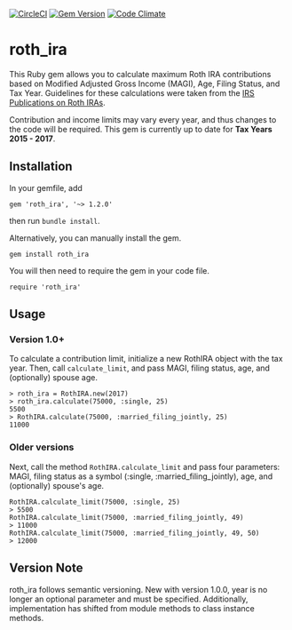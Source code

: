 [![CircleCI](https://circleci.com/gh/randallreedjr/roth_ira.svg?style=shield)](https://circleci.com/gh/randallreedjr/roth_ira)
[![Gem Version](https://badge.fury.io/rb/roth_ira.svg)](https://badge.fury.io/rb/roth_ira)
[![Code Climate](https://codeclimate.com/github/randallreedjr/roth_ira/badges/gpa.svg)](https://codeclimate.com/github/randallreedjr/roth_ira)

# roth_ira

This Ruby gem allows you to calculate maximum Roth IRA contributions based on Modified Adjusted Gross Income (MAGI), Age, Filing Status, and Tax Year. Guidelines for these calculations were taken from the [IRS Publications on Roth IRAs](https://www.irs.gov/retirement-plans/roth-iras).

Contribution and income limits may vary every year, and thus changes to the code will be required. This gem is currently up to date for __Tax Years 2015 - 2017__.

## Installation

In your gemfile, add
```
gem 'roth_ira', '~> 1.2.0'
```
then run `bundle install`.

Alternatively, you can manually install the gem.
```
gem install roth_ira
```

You will then need to require the gem in your code file.
```
require 'roth_ira'
```


## Usage
### Version 1.0+
To calculate a contribution limit, initialize a new RothIRA object with the tax year. Then, call `calculate_limit`, and pass MAGI, filing status, age, and (optionally) spouse age.
```
> roth_ira = RothIRA.new(2017)
> roth_ira.calculate(75000, :single, 25)
5500
> RothIRA.calculate(75000, :married_filing_jointly, 25)
11000
```

### Older versions
Next, call the method `RothIRA.calculate_limit` and pass four parameters: MAGI, filing status as a symbol (:single, :married_filing_jointly), age, and (optionally) spouse's age.

```
RothIRA.calculate_limit(75000, :single, 25)
> 5500
RothIRA.calculate_limit(75000, :married_filing_jointly, 49)
> 11000
RothIRA.calculate_limit(75000, :married_filing_jointly, 49, 50)
> 12000
```

## Version Note
roth_ira follows semantic versioning. New with version 1.0.0, year is no longer an optional parameter and must be specified. Additionally, implementation has shifted from module methods to class instance methods.
